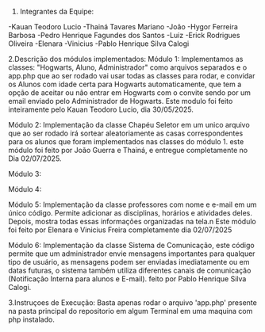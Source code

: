 1. Integrantes da Equipe:

-Kauan Teodoro Lucio
-Thainá Tavares Mariano
-João 
-Hygor Ferreira Barbosa
-Pedro Henrique Fagundes dos Santos
-Luiz
-Erick Rodrigues Oliveira
-Elenara
-Vinicius
-Pablo Henrique Silva Calogi

2.Descrição dos módulos implementados:
  Módulo 1: Implementamos as classes: "Hogwarts, Aluno, Administrador" como arquivos separados e o app.php que ao ser rodado vai usar todas as classes para rodar, e convidar os Alunos com idade certa para Hogwarts automaticamente, que tem a opção de aceitar ou não entrar em Hogwarts com o convite sendo por um email enviado pelo Administrador de Hogwarts. Este modulo foi feito inteiramente pelo Kauan Teodoro Lucio, dia 30/05/2025.
  
  Módulo 2: Implementação da classe Chapéu Seletor em um unico arquivo que ao ser rodado irá sortear aleatoriamente as casas correspondentes para os alunos que foram implementados nas classes do módulo 1. este módulo foi feito por João Guerra e Thainá, e entregue completamente no Dia 02/07/2025.
  
  Módulo 3:
  
  Módulo 4:
  
  Módulo 5: Implementação da classe professores com nome e e-mail em um único código. Permite adicionar as disciplinas, horários e atividades deles.
  Depois, mostra todas essas informações organizadas na tela.n Este módulo foi feito por Elenara e Vinicius Freira completamente dia 02/07/2025
  
  Módulo 6: Implementação da classe Sistema de Comunicação, este código permite que um administrador envie mensagens importantes para qualquer tipo de usuário, as mensagens podem ser enviadas imediatamente ou em datas futuras, o sistema também utiliza diferentes canais de comunicação (Notificação Interna para alunos e E-mail).
  feito por Pablo Henrique Silva Calogi.

  3.Instruçoes de Execução:
    Basta apenas rodar o arquivo 'app.php' presente na pasta principal do repositorio em algum Terminal em uma maquina com php instalado.
